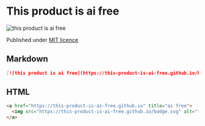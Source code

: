 # This product is ai free

![this product is ai free](https://this-product-is-ai-free.github.io/badge.svg)

Published under [MIT licence](https://github.com/this-product-is-ai-free/this-product-is-ai-free.github.io/blob/main/LICENSE)

## Markdown

```markdown
[![this product is ai free](https://this-product-is-ai-free.github.io/badge.svg)](https://this-product-is-ai-free.github.io)
```

## HTML

```html
<a href="https://this-product-is-ai-free.github.io" title="ai free">
  <img src="https://this-product-is-ai-free.github.io/badge.svg" alt="this product is ai free" />
</a>
```
